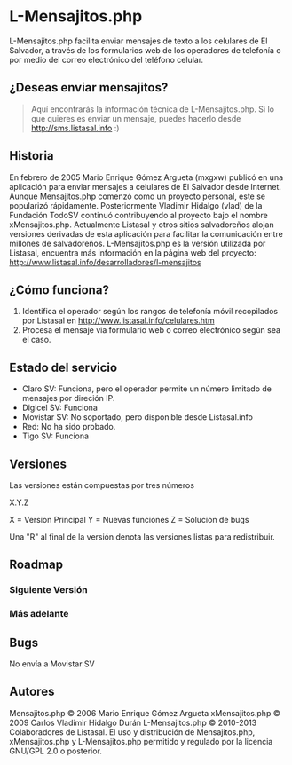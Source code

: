﻿# L-Mensajitos.php 
L-Mensajitos.php facilita enviar mensajes de texto a los celulares de El Salvador, a través de los formularios web de los operadores de telefonía o por medio del correo electrónico del teléfono celular.

## ¿Deseas enviar mensajitos?
> Aquí encontrarás la información técnica de L-Mensajitos.php. 
> Si lo que quieres es enviar un mensaje, puedes hacerlo desde  http://sms.listasal.info :)

## Historia
En febrero de 2005 Mario Enrique Gómez Argueta (mxgxw) publicó en una aplicación para enviar mensajes a celulares de El Salvador desde Internet. Aunque Mensajitos.php comenzó como un proyecto personal, este se popularizó rápidamente. Posteriormente Vladimir Hidalgo (vlad) de la Fundación TodoSV continuó contribuyendo al proyecto bajo el nombre xMensajitos.php. Actualmente Listasal y otros sitios salvadoreños alojan versiones derivadas de esta aplicación para facilitar la comunicación entre millones de salvadoreños. L-Mensajitos.php es la versión utilizada por Listasal, encuentra más información en la página web del proyecto: http://www.listasal.info/desarrolladores/l-mensajitos

## ¿Cómo funciona?
1. Identifica el operador según los rangos de telefonía móvil recopilados por Listasal en http://www.listasal.info/celulares.htm
2. Procesa el mensaje via formulario web o correo electrónico según sea el caso.

## Estado del servicio
- Claro SV: Funciona, pero el operador permite un número limitado de mensajes por direción IP.
- Digicel SV: Funciona
- Movistar SV: No soportado, pero disponible desde Listasal.info
- Red: No ha sido probado.
- Tigo SV:  Funciona

## Versiones
Las versiones están compuestas por tres números

X.Y.Z

X = Version Principal
Y = Nuevas funciones
Z = Solucion de bugs

Una "R" al final de la versión denota las versiones listas para redistribuir.

## Roadmap
### Siguiente Versión

### Más adelante

## Bugs
No envía a Movistar SV

## Autores
Mensajitos.php © 2006 Mario Enrique Gómez Argueta
xMensajitos.php © 2009 Carlos Vladimir Hidalgo Durán
L-Mensajitos.php © 2010-2013 Colaboradores de Listasal.
El uso y distribución de Mensajitos.php, xMensajitos.php y L-Mensajitos.php permitido y regulado por la licencia GNU/GPL 2.0 o posterior.